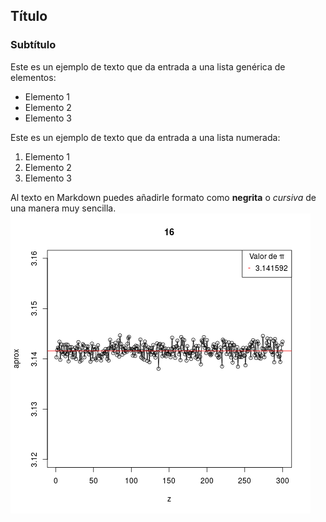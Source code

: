 ## Título
### Subtítulo
Este es un ejemplo de texto que da entrada a una lista genérica de elementos:

- Elemento 1
- Elemento 2
- Elemento 3

Este es un ejemplo de texto que da entrada a una lista numerada:

1. Elemento 1
2. Elemento 2
3. Elemento 3

Al texto en Markdown puedes añadirle formato como **negrita** o *cursiva* de una manera muy sencilla.
![Alt Text](https://github.com/JuanPabloRosas/R-paralelo/blob/master/p5/imagenes/16_reto1.png)
